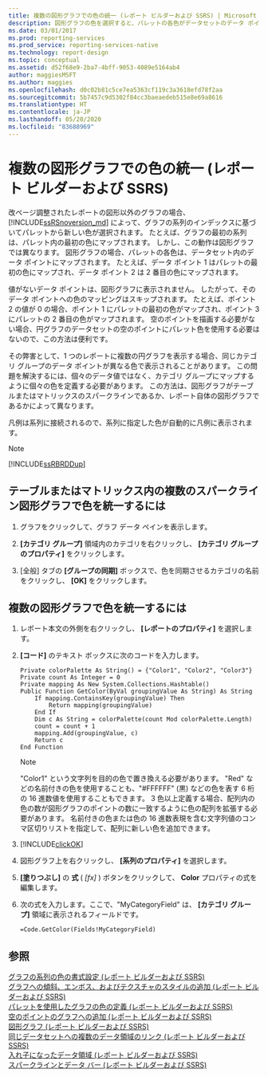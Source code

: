 ```yaml
---
title: 複数の図形グラフでの色の統一 (レポート ビルダーおよび SSRS) | Microsoft Docs
description: 図形グラフの色を選択すると、パレットの各色がデータセットのデータ ポイントにマッピングされるしくみについて説明します。
ms.date: 03/01/2017
ms.prod: reporting-services
ms.prod_service: reporting-services-native
ms.technology: report-design
ms.topic: conceptual
ms.assetid: d52f68e9-2ba7-4bff-9053-4089e5164ab4
author: maggiesMSFT
ms.author: maggies
ms.openlocfilehash: d0c02b81c5ce7ea5363cf119c3a3618efd78f2aa
ms.sourcegitcommit: 5b7457c9d5302f84cc3baeaedeb515e8e69a8616
ms.translationtype: HT
ms.contentlocale: ja-JP
ms.lasthandoff: 05/20/2020
ms.locfileid: "83688969"
---
```

# <a name="specify-consistent-colors-across-multiple-shape-charts-report-builder-and-ssrs"></a>複数の図形グラフでの色の統一 (レポート ビルダーおよび SSRS)
  改ページ調整されたレポートの図形以外のグラフの場合、 [!INCLUDE[ssRSnoversion_md](../../includes/ssrsnoversion-md.md)] によって、グラフの系列のインデックスに基づいてパレットから新しい色が選択されます。 たとえば、グラフの最初の系列は、パレット内の最初の色にマップされます。 しかし、この動作は図形グラフでは異なります。 図形グラフの場合、パレットの各色は、データセット内のデータ ポイントにマップされます。 たとえば、データ ポイント 1 はパレットの最初の色にマップされ、データ ポイント 2 は 2 番目の色にマップされます。  
  
 値がないデータ ポイントは、図形グラフに表示されません。 したがって、そのデータ ポイントへの色のマッピングはスキップされます。 たとえば、ポイント 2 の値が 0 の場合、ポイント 1 にパレットの最初の色がマップされ、ポイント 3 にパレットの 2 番目の色がマップされます。 空のポイントを描画する必要がない場合、円グラフのデータセットの空のポイントにパレット色を使用する必要はないので、この方法は便利です。  
  
 その弊害として、1 つのレポートに複数の円グラフを表示する場合、同じカテゴリ グループのデータ ポイントが異なる色で表示されることがあります。 この問題を解決するには、個々のデータ値ではなく、カテゴリ グループにマップするように個々の色を定義する必要があります。 この方法は、図形グラフがテーブルまたはマトリックスのスパークラインであるか、レポート自体の図形グラフであるかによって異なります。  
  
 凡例は系列に接続されるので、系列に指定した色が自動的に凡例に表示されます。  
  
> [!NOTE]  
>  [!INCLUDE[ssRBRDDup](../../includes/ssrbrddup-md.md)]  
  
## <a name="to-specify-consistent-colors-across-multiple-sparkline-shape-charts-in-a-table-or-matrix"></a>テーブルまたはマトリックス内の複数のスパークライン図形グラフで色を統一するには  
  
1.  グラフをクリックして、グラフ データ ペインを表示します。  
  
2.  **[カテゴリ グループ]** 領域内のカテゴリを右クリックし、 **[カテゴリ グループのプロパティ]** をクリックします。  
  
3.  [全般] タブの **[グループの同期]** ボックスで、色を同期させるカテゴリの名前をクリックし、 **[OK]** をクリックします。  
  
## <a name="to-specify-consistent-colors-across-multiple-shape-charts"></a>複数の図形グラフで色を統一するには  
  
1.  レポート本文の外側を右クリックし、 **[レポートのプロパティ]** を選択します。  
  
2.  **[コード]** のテキスト ボックスに次のコードを入力します。  
  
    ```  
    Private colorPalette As String() = {"Color1", "Color2", "Color3"}  
    Private count As Integer = 0  
    Private mapping As New System.Collections.Hashtable()  
    Public Function GetColor(ByVal groupingValue As String) As String  
        If mapping.ContainsKey(groupingValue) Then  
            Return mapping(groupingValue)  
        End If  
        Dim c As String = colorPalette(count Mod colorPalette.Length)  
        count = count + 1  
        mapping.Add(groupingValue, c)  
        Return c  
    End Function  
    ```  
  
    > [!NOTE]  
    >  "Color1" という文字列を目的の色で置き換える必要があります。 "Red" などの名前付きの色を使用することも、"#FFFFFF" (黒) などの色を表す 6 桁の 16 進数値を使用することもできます。 3 色以上定義する場合、配列内の色の数が図形グラフのポイントの数に一致するように色の配列を拡張する必要があります。 名前付きの色または色の 16 進数表現を含む文字列値のコンマ区切りリストを指定して、配列に新しい色を追加できます。  
  
3.  [!INCLUDE[clickOK](../../includes/clickok-md.md)]  
  
4.  図形グラフ上を右クリックし、 **[系列のプロパティ]** を選択します。  
  
5.  **[塗りつぶし]** の **式** ( *[fx]* ) ボタンをクリックして、 **Color** プロパティの式を編集します。  
  
6.  次の式を入力します。ここで、"MyCategoryField" は、 **[カテゴリ グループ]** 領域に表示されるフィールドです。  
  
    ```  
    =Code.GetColor(Fields!MyCategoryField)  
    ```  
  
## <a name="see-also"></a>参照  
 [グラフの系列の色の書式設定 &#40;レポート ビルダーおよび SSRS&#41;](../../reporting-services/report-design/formatting-series-colors-on-a-chart-report-builder-and-ssrs.md)   
 [グラフへの傾斜、エンボス、およびテクスチャのスタイルの追加 &#40;レポート ビルダーおよび SSRS&#41;](../../reporting-services/report-design/chart-effects-add-bevel-emboss-or-texture-report-builder.md)   
 [パレットを使用したグラフの色の定義 &#40;レポート ビルダーおよび SSRS&#41;](../../reporting-services/report-design/define-colors-on-a-chart-using-a-palette-report-builder-and-ssrs.md)   
 [空のポイントのグラフへの追加 &#40;レポート ビルダーおよび SSRS&#41;](../../reporting-services/report-design/add-empty-points-to-a-chart-report-builder-and-ssrs.md)   
 [図形グラフ &#40;レポート ビルダーおよび SSRS&#41;](../../reporting-services/report-design/shape-charts-report-builder-and-ssrs.md)   
 [同じデータセットへの複数のデータ領域のリンク &#40;レポート ビルダーおよび SSRS&#41;](../../reporting-services/report-design/linking-multiple-data-regions-to-the-same-dataset-report-builder-and-ssrs.md)   
 [入れ子になったデータ領域 (レポート ビルダーおよび SSRS)](../../reporting-services/report-design/nested-data-regions-report-builder-and-ssrs.md)   
 [スパークラインとデータ バー (レポート ビルダーおよび SSRS)](../../reporting-services/report-design/sparklines-and-data-bars-report-builder-and-ssrs.md)  
  
  
